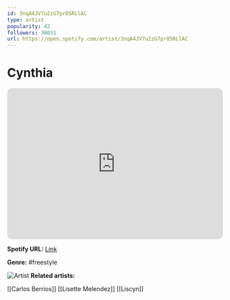```yaml
---
id: 3nqA4JV7u2zG7prO5RLlAC
type: artist
popularity: 42
followers: 36031
url: https://open.spotify.com/artist/3nqA4JV7u2zG7prO5RLlAC
---
```

# Cynthia

<iframe style="border-radius:12px" src="https://open.spotify.com/embed/artist/3nqA4JV7u2zG7prO5RLlAC" width="100%" height="352" frameBorder="0" allowfullscreen="" allow="autoplay; clipboard-write; encrypted-media; fullscreen; picture-in-picture" loading="lazy"></iframe>

**Spotify URL:** [Link](https://open.spotify.com/artist/3nqA4JV7u2zG7prO5RLlAC)

**Genre:**  #freestyle

![Artist](https://i.scdn.co/image/ab6761610000e5ebffdbe8a98dbfd6032c3494e7)
**Related artists:**

[[Carlos Berrios]]
[[Lisette Melendez]]
[[Liscyn]]
